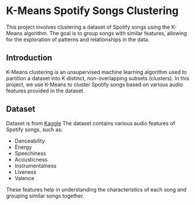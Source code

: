 # K-Means Spotify Songs Clustering
This project involves clustering a dataset of Spotify songs using the K-Means algorithm. The goal is to group songs with similar features, allowing for the exploration of patterns and relationships in the data.

## Introduction
K-Means clustering is an unsupervised machine learning algorithm used to partition a dataset into K distinct, non-overlapping subsets (clusters). In this project, we use K-Means to cluster Spotify songs based on various audio features provided in the dataset.

## Dataset
Dataset is from [Kaggle](https://www.kaggle.com/datasets/rodolfofigueroa/spotify-12m-songs)
The dataset contains various audio features of Spotify songs, such as:
- Danceability
- Energy
- Speechiness
- Acousticness
- Instrumentalness
- Liveness
- Valence

These features help in understanding the characteristics of each song and grouping similar songs together.
